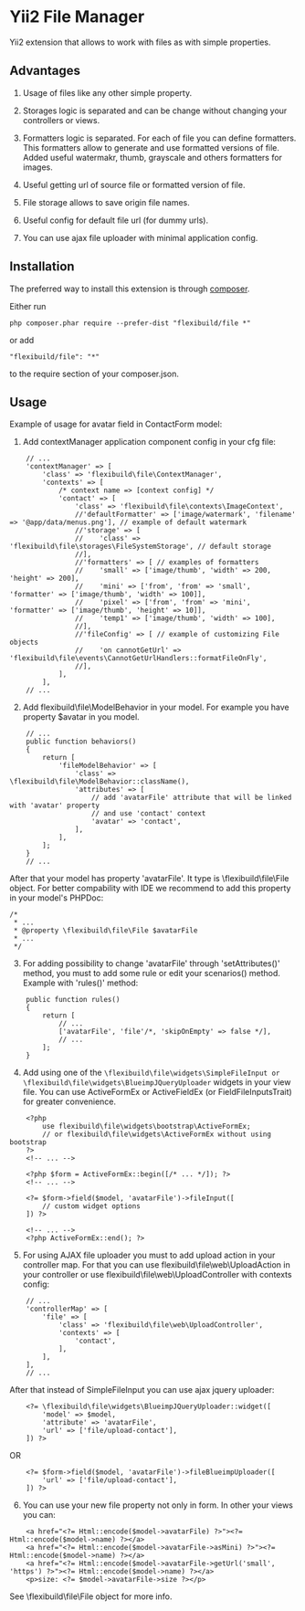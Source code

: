 Yii2 File Manager
=================

Yii2 extension that allows to work with files as with simple properties.

Advantages
----------

1. Usage of files like any other simple property.

2. Storages logic is separated and can be change without changing your controllers or views.

3. Formatters logic is separated. For each of file you can define formatters.
This formatters allow to generate and use formatted versions of file.
Added useful watermakr, thumb, grayscale and others formatters for images.

4. Useful getting url of source file or formatted version of file.

5. File storage allows to save origin file names.

6. Useful config for default file url (for dummy urls).

7. You can use ajax file uploader with minimal application config.


Installation
------------

The preferred way to install this extension is through [composer](http://getcomposer.org/download/).

Either run

```
php composer.phar require --prefer-dist "flexibuild/file *"
```

or add

```
"flexibuild/file": "*"
```

to the require section of your composer.json.


Usage
-----

Example of usage for avatar field in ContactForm model:

1. Add contextManager application component config in your cfg file:

```
    // ...
    'contextManager' => [
        'class' => 'flexibuild\file\ContextManager',
        'contexts' => [
            /* context name => [context config] */
            'contact' => [
                'class' => 'flexibuild\file\contexts\ImageContext',
                //'defaultFormatter' => ['image/watermark', 'filename' => '@app/data/menus.png'], // example of default watermark
                //'storage' => [
                //    'class' => 'flexibuild\file\storages\FileSystemStorage', // default storage
                //],
                //'formatters' => [ // examples of formatters
                //    'small' => ['image/thumb', 'width' => 200, 'height' => 200],
                //    'mini' => ['from', 'from' => 'small', 'formatter' => ['image/thumb', 'width' => 100]],
                //    'pixel' => ['from', 'from' => 'mini', 'formatter' => ['image/thumb', 'height' => 10]],
                //    'temp1' => ['image/thumb', 'width' => 100],
                //],
                //'fileConfig' => [ // example of customizing File objects
                //    'on cannotGetUrl' => 'flexibuild\file\events\CannotGetUrlHandlers::formatFileOnFly',
                //],
            ],
        ],
    // ...
```

2. Add flexibuild\file\ModelBehavior in your model. 
For example you have property $avatar in you model.

```
    // ...
    public function behaviors()
    {
        return [
            'fileModelBehavior' => [
                'class' => \flexibuild\file\ModelBehavior::className(),
                'attributes' => [
                    // add 'avatarFile' attribute that will be linked with 'avatar' property
                    // and use 'contact' context
                    'avatar' => 'contact',
                ],
            ],
        ];
    }
    // ...
```

After that your model has property 'avatarFile'. It type is \flexibuild\file\File object.
For better compability with IDE we recommend to add this property in your model's PHPDoc:

```
/*
 * ...
 * @property \flexibuild\file\File $avatarFile
 * ...
 */
```


3. For adding possibility to change 'avatarFile' through 'setAttributes()' method,
you must to add some rule or edit your scenarios() method. Example with 'rules()' method:

```
    public function rules()
    {
        return [
            // ...
            ['avatarFile', 'file'/*, 'skipOnEmpty' => false */],
            // ... 
        ];
    }
```

4. Add using one of the ```\flexibuild\file\widgets\SimpleFileInput or```
```\flexibuild\file\widgets\BlueimpJQueryUploader``` widgets in your view file.
You can use ActiveFormEx or ActiveFieldEx (or FieldFileInputsTrait) for greater convenience.

```
    <?php
        use flexibuild\file\widgets\bootstrap\ActiveFormEx;
        // or flexibuild\file\widgets\ActiveFormEx without using bootstrap
    ?>
    <!-- ... -->

    <?php $form = ActiveFormEx::begin([/* ... */]); ?>
    <!-- ... -->

    <?= $form->field($model, 'avatarFile')->fileInput([
        // custom widget options
    ]) ?>

    <!-- ... -->
    <?php ActiveFormEx::end(); ?>
```

5. For using AJAX file uploader you must to add upload action in your controller map.
For that you can use flexibuild\file\web\UploadAction in your controller or
use flexibuild\file\web\UploadController with contexts config:

```
    // ...
    'controllerMap' => [
        'file' => [
            'class' => 'flexibuild\file\web\UploadController',
            'contexts' => [
                'contact',
            ],
        ],
    ],
    // ...
```

After that instead of SimpleFileInput you can use ajax jquery uploader:

```
    <?= \flexibuild\file\widgets\BlueimpJQueryUploader::widget([
        'model' => $model,
        'attribute' => 'avatarFile',
        'url' => ['file/upload-contact'],
    ]) ?>
```

OR

```
    <?= $form->field($model, 'avatarFile')->fileBlueimpUploader([
        'url' => ['file/upload-contact'],
    ]) ?>
```

6. You can use your new file property not only in form. In other your views you can:

```
    <a href="<?= Html::encode($model->avatarFile) ?>"><?= Html::encode($model->name) ?></a>
    <a href="<?= Html::encode($model->avatarFile->asMini) ?>"><?= Html::encode($model->name) ?></a>
    <a href="<?= Html::encode($model->avatarFile->getUrl('small', 'https') ?>"><?= Html::encode($model->name) ?></a>
    <p>size: <?= $model->avatarFile->size ?></p>
```

See \flexibuild\file\File object for more info.

